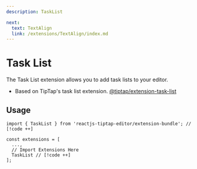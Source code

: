 ```yaml
---
description: TaskList

next:
  text: TextAlign
  link: /extensions/TextAlign/index.md
---
```


# Task List

 The Task List extension allows you to add task lists to your editor.

- Based on TipTap's task list extension. [@tiptap/extension-task-list](https://tiptap.dev/docs/editor/extensions/nodes/task-list)

## Usage

```tsx
import { TaskList } from 'reactjs-tiptap-editor/extension-bundle'; // [!code ++]

const extensions = [
  ...,
  // Import Extensions Here
  TaskList // [!code ++]
];
```
